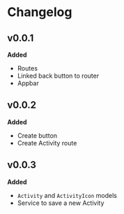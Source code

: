 # Changelog

## v0.0.1

**Added**

- Routes
- Linked back button to router
- Appbar


## v0.0.2

**Added**

- Create button
- Create Activity route

## v0.0.3

**Added**

- `Activity` and `ActivityIcon` models
- Service to save a new Activity
